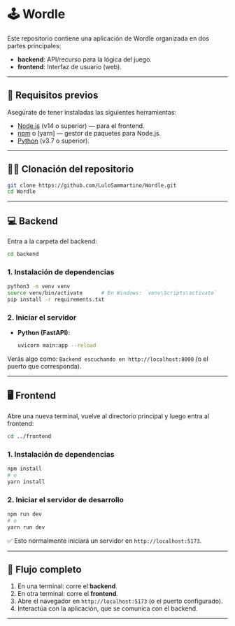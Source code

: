 # 🕹️ Wordle

Este repositorio contiene una aplicación de Wordle organizada en dos partes principales:

- **backend**: API/recurso para la lógica del juego.
- **frontend**: Interfaz de usuario (web).

---

## 🎯 Requisitos previos

Asegúrate de tener instaladas las siguientes herramientas:

- [Node.js](https://nodejs.org) (v14 o superior) — para el frontend.
- [npm](https://www.npmjs.com) o [yarn] — gestor de paquetes para Node.js.
- [Python](https://www.python.org) (v3.7 o superior).

---

## ⛓️‍💥 Clonación del repositorio

```bash
git clone https://github.com/LuloSammartino/Wordle.git
cd Wordle
```

---

## 💻 Backend

Entra a la carpeta del backend:

```bash
cd backend
```

### 1. Instalación de dependencias


  ```bash
  python3 -m venv venv
  source venv/bin/activate      # En Windows: `venv\Scripts\activate`
  pip install -r requirements.txt
  ```

### 2. Iniciar el servidor

- **Python (FastAPI)**:
  ```bash
  uvicorn main:app --reload
  ```

Verás algo como: `Backend escuchando en http://localhost:8000` (o el puerto que corresponda).

---

## 🖥️ Frontend

Abre una nueva terminal, vuelve al directorio principal y luego entra al frontend:

```bash
cd ../frontend
```

### 1. Instalación de dependencias

```bash
npm install
# o
yarn install
```


### 2. Iniciar el servidor de desarrollo

```bash
npm run dev
# o
yarn run dev
```

✅ Esto normalmente iniciará un servidor en `http://localhost:5173`.

---

##  🧬 Flujo completo

1. En una terminal: corre el **backend**.
2. En otra terminal: corre el **frontend**.
3. Abre el navegador en `http://localhost:5173` (o el puerto configurado).
4. Interactúa con la aplicación, que se comunica con el backend.

---





